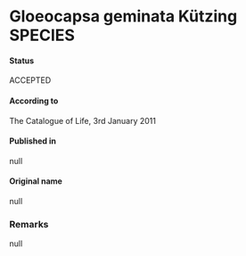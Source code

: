 # Gloeocapsa geminata Kützing SPECIES

#### Status
ACCEPTED

#### According to
The Catalogue of Life, 3rd January 2011

#### Published in
null

#### Original name
null

### Remarks
null